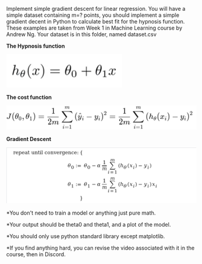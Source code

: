 Implement simple gradient descent for linear regression.
You will have a simple dataset containing m=? points, you should implement a simple gradient decent in Python to calculate best fit for the hypnosis function. These examples are taken from Week 1 in Machine Learning course by Andrew Ng.
Your dataset is in this folder, named dataset.csv

**The Hypnosis function**

![h(x)=theta0 + theta1 * x](hypnosis.png)

**The cost function**

![J(theta0, theta1) = (1/2*m)*sum "from 1 to m" of ((h(x subscript i) - y)^2)](cost_function.png)

**Gradient Descent**

![no alt text](gradient_descent.png)


\*You don't need to train a model or anything just pure math.

\*Your output should be theta0 and theta1, and a plot of the model.

\*You should only use python standard library except matplotlib.

\*If you find anything hard, you can revise the video associated with it in the course, then in Discord.
